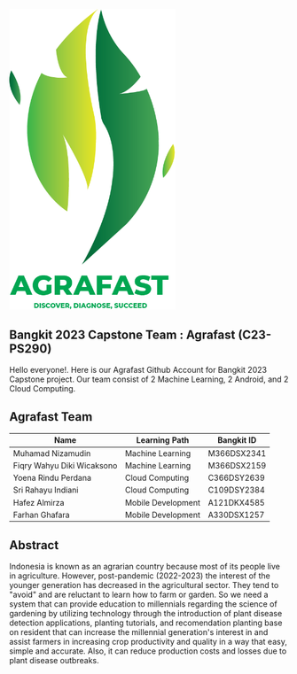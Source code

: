 <img src="https://github.com/Agrafast/agrafast/blob/85b1c8203b6ce8c9cd433bdfe4afee831810c1a1/Asset%201.png" width="300" heigth = "auto"> 

## Bangkit 2023 Capstone Team : Agrafast (C23-PS290)

Hello everyone!. Here is our Agrafast Github Account for Bangkit 2023 Capstone project. Our team consist of 2 Machine Learning, 2 Android, and 2 Cloud Computing.

## Agrafast Team

| Name                             | Learning Path      | Bangkit ID   |
| -------------------------------- | ------------------ | ------------ |
| Muhamad Nizamudin                | Machine Learning   | M366DSX2341  |
| Fiqry Wahyu Diki Wicaksono       | Machine Learning   | M366DSX2159  |
| Yoena Rindu Perdana              | Cloud Computing    | C366DSY2639  |
| Sri Rahayu Indiani               | Cloud Computing    | C109DSY2384  |
| Hafez Almirza                    | Mobile Development | A121DKX4585  |
| Farhan Ghafara                   | Mobile Development | A330DSX1257  |

## Abstract

Indonesia is known as an agrarian country because most of its people live in agriculture. However, post-pandemic (2022-2023) the interest of the younger generation has decreased in the agricultural sector. They tend to "avoid" and are reluctant to learn how to farm or garden. So we need a system that can provide education to millennials regarding the science of gardening by utilizing technology through the introduction of plant disease detection applications, planting tutorials, and recomendation planting base on resident that can increase the millennial generation's interest in and assist farmers in increasing crop productivity and quality in a way that easy, simple and accurate. Also, it can reduce production costs and losses due to plant disease outbreaks.
